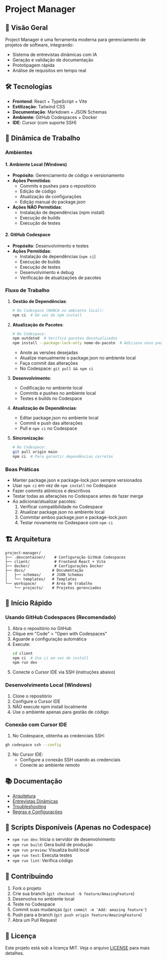 # Project Manager

## 🚀 Visão Geral
Project Manager é uma ferramenta moderna para gerenciamento de projetos de software, integrando:
- Sistema de entrevistas dinâmicas com IA
- Geração e validação de documentação
- Prototipagem rápida
- Análise de requisitos em tempo real

## 🛠️ Tecnologias
- **Frontend**: React + TypeScript + Vite
- **Estilização**: Tailwind CSS
- **Documentação**: Markdown + JSON Schemas
- **Ambiente**: GitHub Codespaces + Docker
- **IDE**: Cursor (com suporte SSH)

## 🔄 Dinâmica de Trabalho

### Ambientes

#### 1. Ambiente Local (Windows)
- **Propósito**: Gerenciamento de código e versionamento
- **Ações Permitidas**:
  - Commits e pushes para o repositório
  - Edição de código
  - Atualização de configurações
  - Edição manual do package.json
- **Ações NÃO Permitidas**:
  - Instalação de dependências (npm install)
  - Execução de builds
  - Execução de testes

#### 2. GitHub Codespace
- **Propósito**: Desenvolvimento e testes
- **Ações Permitidas**:
  - Instalação de dependências (`npm ci`)
  - Execução de builds
  - Execução de testes
  - Desenvolvimento e debug
  - Verificação de atualizações de pacotes

### Fluxo de Trabalho

1. **Gestão de Dependências**:
   ```bash
   # No Codespace (NUNCA no ambiente local):
   npm ci  # Em vez de npm install
   ```

2. **Atualização de Pacotes**:
   ```bash
   # No Codespace:
   npm outdated  # Verifica pacotes desatualizados
   npm install --package-lock-only nome-do-pacote  # Adiciona novo pacote sem instalar
   ```
   - Anote as versões desejadas
   - Atualize manualmente o package.json no ambiente local
   - Faça commit das alterações
   - No Codespace: `git pull && npm ci`

3. **Desenvolvimento**:
   - Codificação no ambiente local
   - Commits e pushes no ambiente local
   - Testes e builds no Codespace

4. **Atualização de Dependências**:
   - Editar package.json no ambiente local
   - Commit e push das alterações
   - Pull e `npm ci` no Codespace

5. **Sincronização**:
   ```bash
   # No Codespace:
   git pull origin main
   npm ci  # Para garantir dependências corretas
   ```

### Boas Práticas
- Manter package.json e package-lock.json sempre versionados
- Usar `npm ci` em vez de `npm install` no Codespace
- Fazer commits atômicos e descritivos
- Testar todas as alterações no Codespace antes de fazer merge
- Ao adicionar/atualizar pacotes:
  1. Verificar compatibilidade no Codespace
  2. Atualizar package.json no ambiente local
  3. Commitar ambos package.json e package-lock.json
  4. Testar novamente no Codespace com `npm ci`

## 🏗️ Arquitetura
```
project-manager/
├── .devcontainer/    # Configuração GitHub Codespaces
├── client/           # Frontend React + Vite
├── docker/           # Configurações Docker
├── docs/            # Documentação
│   ├── schemas/     # JSON Schemas
│   └── templates/   # Templates
└── workspace/       # Área de trabalho
    └── projects/    # Projetos gerenciados
```

## 🚀 Início Rápido

### Usando GitHub Codespaces (Recomendado)
1. Abra o repositório no GitHub
2. Clique em "Code" > "Open with Codespaces"
3. Aguarde a configuração automática
4. Execute:
   ```bash
   cd client
   npm ci  # Use ci em vez de install
   npm run dev
   ```
5. Conecte o Cursor IDE via SSH (instruções abaixo)

### Desenvolvimento Local (Windows)
1. Clone o repositório
2. Configure o Cursor IDE
3. NÃO execute npm install localmente
4. Use o ambiente apenas para gestão de código

### Conexão com Cursor IDE
1. No Codespace, obtenha as credenciais SSH:
```bash
gh codespace ssh --config
```
2. No Cursor IDE:
   - Configure a conexão SSH usando as credenciais
   - Conecte ao ambiente remoto

## 📚 Documentação
- [Arquitetura](./docs/ARCHITECTURE.md)
- [Entrevistas Dinâmicas](./docs/DYNAMIC_INTERVIEWS.md)
- [Troubleshooting](./TROUBLESHOOTING.md)
- [Regras e Configurações](./.cursor/rules.json)

## 🔧 Scripts Disponíveis (Apenas no Codespace)
- `npm run dev`: Inicia o servidor de desenvolvimento
- `npm run build`: Gera build de produção
- `npm run preview`: Visualiza build local
- `npm run test`: Executa testes
- `npm run lint`: Verifica código

## 🤝 Contribuindo
1. Fork o projeto
2. Crie sua branch (`git checkout -b feature/AmazingFeature`)
3. Desenvolva no ambiente local
4. Teste no Codespace
5. Commit suas mudanças (`git commit -m 'Add: amazing feature'`)
6. Push para a branch (`git push origin feature/AmazingFeature`)
7. Abra um Pull Request

## 📝 Licença
Este projeto está sob a licença MIT. Veja o arquivo [LICENSE](LICENSE) para mais detalhes.
